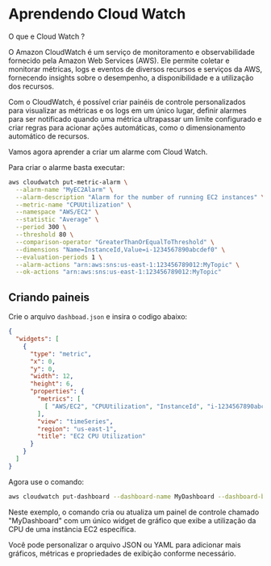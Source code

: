 # Aprendendo Cloud Watch

O que e Cloud Watch ?

O Amazon CloudWatch é um serviço de monitoramento e observabilidade fornecido pela Amazon Web 
Services (AWS). Ele permite coletar e monitorar métricas, logs e eventos de diversos recursos e 
serviços da AWS, fornecendo insights sobre o desempenho, a disponibilidade e a 
utilização dos recursos.

Com o CloudWatch, é possível criar painéis de controle personalizados para visualizar as métricas 
e os logs em um único lugar, definir alarmes para ser notificado quando uma métrica ultrapassar um
limite configurado e criar regras para acionar ações automáticas, como o dimensionamento 
automático de recursos.

Vamos agora aprender a criar um alarme com Cloud Watch.

Para criar o alarme basta executar:

```bash
aws cloudwatch put-metric-alarm \
  --alarm-name "MyEC2Alarm" \
  --alarm-description "Alarm for the number of running EC2 instances" \
  --metric-name "CPUUtilization" \
  --namespace "AWS/EC2" \
  --statistic "Average" \
  --period 300 \
  --threshold 80 \
  --comparison-operator "GreaterThanOrEqualToThreshold" \
  --dimensions "Name=InstanceId,Value=i-1234567890abcdef0" \
  --evaluation-periods 1 \
  --alarm-actions "arn:aws:sns:us-east-1:123456789012:MyTopic" \
  --ok-actions "arn:aws:sns:us-east-1:123456789012:MyTopic"
```

## Criando paineis

Crie o arquivo ``dashboad.json`` e insira o codigo abaixo:

```json
{
  "widgets": [
    {
      "type": "metric",
      "x": 0,
      "y": 0,
      "width": 12,
      "height": 6,
      "properties": {
        "metrics": [
          [ "AWS/EC2", "CPUUtilization", "InstanceId", "i-1234567890abcdef0", { "period": 300, "stat": "Average" } ]
        ],
        "view": "timeSeries",
        "region": "us-east-1",
        "title": "EC2 CPU Utilization"
      }
    }
  ]
}
```
Agora use o comando:

```bash
aws cloudwatch put-dashboard --dashboard-name MyDashboard --dashboard-body file://dashboard.json
```

Neste exemplo, o comando cria ou atualiza um painel de controle chamado "MyDashboard" com um único
widget de gráfico que exibe a utilização da CPU de uma instância EC2 específica.

Você pode personalizar o arquivo JSON ou YAML para adicionar mais gráficos, métricas e 
propriedades de exibição conforme necessário.

